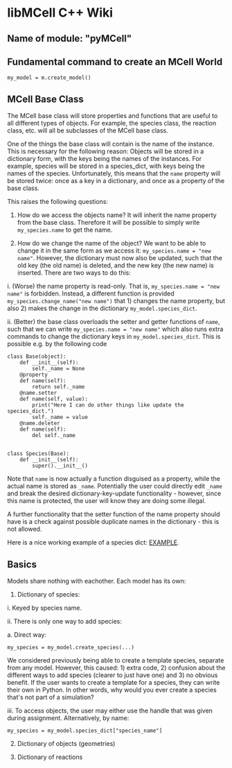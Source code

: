 # libMCell C++ Wiki

## Name of module: "pyMCell"

## Fundamental command to create an MCell World

```
my_model = m.create_model()
```

## MCell Base Class

The MCell base class will store properties and functions that are useful to all different types of objects. For example, the species class, the reaction class, etc. will all be subclasses of the MCell base class.

One of the things the base class will contain is the name of the instance. This is necessary for the following reason:
Objects will be stored in a dictionary form, with the keys being the names of the instances. For example, species will be stored in a species_dict, with keys being the names of the species. Unfortunately, this means that the `name` property will be stored twice: once as a key in a dictionary, and once as a property of the base class.

This raises the following questions:

1. How do we access the objects name? It will inherit the name property from the base class. Therefore it will be possible to simply write `my_species.name` to get the name.

2. How do we change the name of the object? We want to be able to change it in the same form as we access it: `my_species.name = "new name"`. However, the dictionary must now also be updated, such that the old key (the old name) is deleted, and the new key (the new name) is inserted. There are two ways to do this:

 i. (Worse) the name property is read-only. That is, `my_species.name = "new name"` is forbidden. Instead, a different function is provided `my_species.change_name("new name")` that 1) changes the name property, but also 2) makes the change in the dictionary `my_model.species_dict`.

 ii. (Better) the base class overloads the setter and getter functions of `name`, such that we can write `my_species.name = "new name"` which also runs extra commands to change the dictionary keys in `my_model.species_dict`. This is possible e.g. by the following code
 ```
 class Base(object):
     def __init__(self):
         self._name = None
     @property
     def name(self):
         return self._name
     @name.setter
     def name(self, value):
         print("Here I can do other things like update the species_dict.")
         self._name = value
     @name.deleter
     def name(self):
         del self._name


 class Species(Base):
     def __init__(self):
         super().__init__()
 ```
 Note that `name` is now actually a function disguised as a property, while the actual name is stored as `_name`. Potentially the user could directly edit `_name` and break the desired dictionary-key-update functionality - however, since this name is protected, the user will know they are doing some illegal.

 A further functionality that the setter function of the name property should have is a check against possible duplicate names in the dictionary - this is not allowed.

 Here is a nice working example of a species dict: [EXAMPLE](https://github.com/mcellteam/libMCellPP/blob/master/api_prototype/oliver/pymcell_base_class.py).

## Basics

Models share nothing with eachother. Each model has its own:

1. Dictionary of species:

 i. Keyed by species name.

 ii. There is only one way to add species:
	
  a. Direct way:	
  ```
  my_species = my_model.create_species(...)
  ```
  We considered previously being able to create a template species, separate from any model. However, this caused: 1) extra code, 2) confusion about the different ways to add species (clearer to just have one) and 3) no obvious benefit. If the user wants to create a template for a species, they can write their own in Python. In other words, why would you ever create a species that's not part of a simulation?
		
 iii. To access objects, the user may either use the handle that was given during assignment. Alternatively, by name:
 ```
 my_species = my_model.species_dict["species_name"]
 ```

2. Dictionary of objects (geometries)

3. Dictionary of reactions


